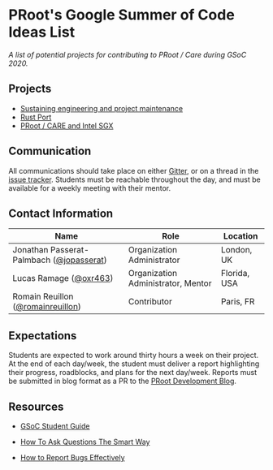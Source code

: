 # PRoot's Google Summer of Code Ideas List

_A list of potential projects for contributing to PRoot / Care during GSoC 2020._

## Projects

- [Sustaining engineering and project maintenance](https://proot-me.github.io/gsoc/bugs)
- [Rust Port](https://proot-me.github.io/gsoc/rust)
- [PRoot / CARE and Intel SGX](https://proot-me.github.io/gsoc/sgx)

## Communication

All communications should take place on either [Gitter](https://gitter.im/proot-me/gsoc), or on a thread in the [issue tracker](https://github.com/proot-me/gsoc/issues). Students must be reachable throughout the day, and must be available for a weekly meeting with their mentor.

## Contact Information

| Name                                                                                 | Role       | Location     |
| ------------------------------------------------------------------------------------ | ---------- | ------------ |
| Jonathan Passerat-Palmbach ([@jopasserat](https://github.com/jopasserat)) | Organization Administrator | London, UK |
| Lucas Ramage ([@oxr463](https://github.com/oxr463)) | Organization Administrator, Mentor | Florida, USA |
| Romain Reuillon ([@romainreuillon](https://github.com/romainreuillon)) | Contributor | Paris, FR |

## Expectations

Students are expected to work around thirty hours a week on their project. At the end of each day/week, the student must deliver a report highlighting their progress, roadblocks, and plans for the next day/week. Reports must be submitted in blog format as a PR to the [PRoot Development Blog](https://github.com/proot-me/blog).

## Resources

- [GSoC Student Guide](https://google.github.io/gsocguides/student)

- [How To Ask Questions The Smart Way](http://catb.org/~esr/faqs/smart-questions.html)

- [How to Report Bugs Effectively](https://www.chiark.greenend.org.uk/~sgtatham/bugs.html)
